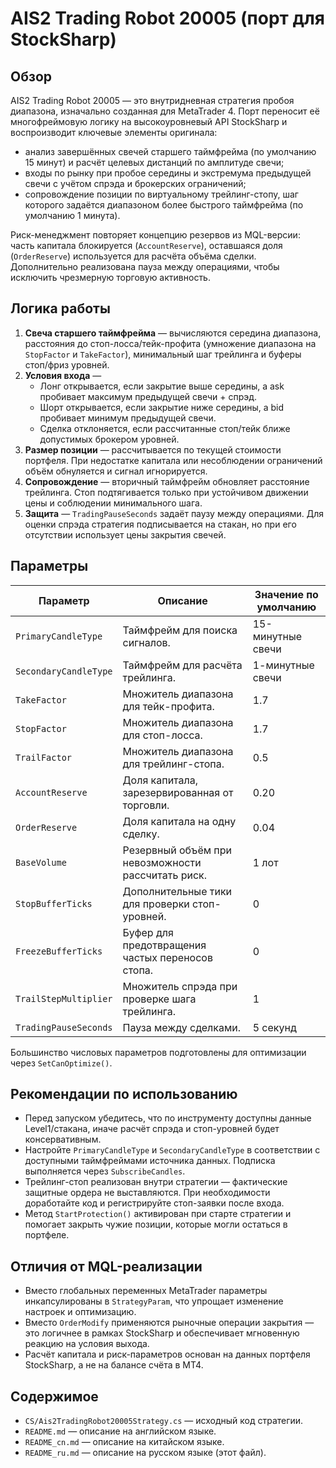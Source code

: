 # AIS2 Trading Robot 20005 (порт для StockSharp)

## Обзор

AIS2 Trading Robot 20005 — это внутридневная стратегия пробоя диапазона, изначально созданная для MetaTrader 4. Порт переносит её многофреймовую логику на высокоуровневый API StockSharp и воспроизводит ключевые элементы оригинала:

- анализ завершённых свечей старшего таймфрейма (по умолчанию 15 минут) и расчёт целевых дистанций по амплитуде свечи;
- входы по рынку при пробое середины и экстремума предыдущей свечи с учётом спрэда и брокерских ограничений;
- сопровождение позиции по виртуальному трейлинг-стопу, шаг которого задаётся диапазоном более быстрого таймфрейма (по умолчанию 1 минута).

Риск-менеджмент повторяет концепцию резервов из MQL-версии: часть капитала блокируется (`AccountReserve`), оставшаяся доля (`OrderReserve`) используется для расчёта объёма сделки. Дополнительно реализована пауза между операциями, чтобы исключить чрезмерную торговую активность.

## Логика работы

1. **Свеча старшего таймфрейма** — вычисляются середина диапазона, расстояния до стоп-лосса/тейк-профита (умножение диапазона на `StopFactor` и `TakeFactor`), минимальный шаг трейлинга и буферы стоп/фриз уровней.
2. **Условия входа** —
   - Лонг открывается, если закрытие выше середины, а ask пробивает максимум предыдущей свечи + спрэд.
   - Шорт открывается, если закрытие ниже середины, а bid пробивает минимум предыдущей свечи.
   - Сделка отклоняется, если рассчитанные стоп/тейк ближе допустимых брокером уровней.
3. **Размер позиции** — рассчитывается по текущей стоимости портфеля. При недостатке капитала или несоблюдении ограничений объём обнуляется и сигнал игнорируется.
4. **Сопровождение** — вторичный таймфрейм обновляет расстояние трейлинга. Стоп подтягивается только при устойчивом движении цены и соблюдении минимального шага.
5. **Защита** — `TradingPauseSeconds` задаёт паузу между операциями. Для оценки спрэда стратегия подписывается на стакан, но при его отсутствии использует цены закрытия свечей.

## Параметры

| Параметр | Описание | Значение по умолчанию |
|----------|----------|------------------------|
| `PrimaryCandleType` | Таймфрейм для поиска сигналов. | 15-минутные свечи |
| `SecondaryCandleType` | Таймфрейм для расчёта трейлинга. | 1-минутные свечи |
| `TakeFactor` | Множитель диапазона для тейк-профита. | 1.7 |
| `StopFactor` | Множитель диапазона для стоп-лосса. | 1.7 |
| `TrailFactor` | Множитель диапазона для трейлинг-стопа. | 0.5 |
| `AccountReserve` | Доля капитала, зарезервированная от торговли. | 0.20 |
| `OrderReserve` | Доля капитала на одну сделку. | 0.04 |
| `BaseVolume` | Резервный объём при невозможности рассчитать риск. | 1 лот |
| `StopBufferTicks` | Дополнительные тики для проверки стоп-уровней. | 0 |
| `FreezeBufferTicks` | Буфер для предотвращения частых переносов стопа. | 0 |
| `TrailStepMultiplier` | Множитель спрэда при проверке шага трейлинга. | 1 |
| `TradingPauseSeconds` | Пауза между сделками. | 5 секунд |

Большинство числовых параметров подготовлены для оптимизации через `SetCanOptimize()`.

## Рекомендации по использованию

- Перед запуском убедитесь, что по инструменту доступны данные Level1/стакана, иначе расчёт спрэда и стоп-уровней будет консервативным.
- Настройте `PrimaryCandleType` и `SecondaryCandleType` в соответствии с доступными таймфреймами источника данных. Подписка выполняется через `SubscribeCandles`.
- Трейлинг-стоп реализован внутри стратегии — фактические защитные ордера не выставляются. При необходимости доработайте код и регистрируйте стоп-заявки после входа.
- Метод `StartProtection()` активирован при старте стратегии и помогает закрыть чужие позиции, которые могли остаться в портфеле.

## Отличия от MQL-реализации

- Вместо глобальных переменных MetaTrader параметры инкапсулированы в `StrategyParam`, что упрощает изменение настроек и оптимизацию.
- Вместо `OrderModify` применяются рыночные операции закрытия — это логичнее в рамках StockSharp и обеспечивает мгновенную реакцию на условия выхода.
- Расчёт капитала и риск-параметров основан на данных портфеля StockSharp, а не на балансе счёта в MT4.

## Содержимое

- `CS/Ais2TradingRobot20005Strategy.cs` — исходный код стратегии.
- `README.md` — описание на английском языке.
- `README_cn.md` — описание на китайском языке.
- `README_ru.md` — описание на русском языке (этот файл).

